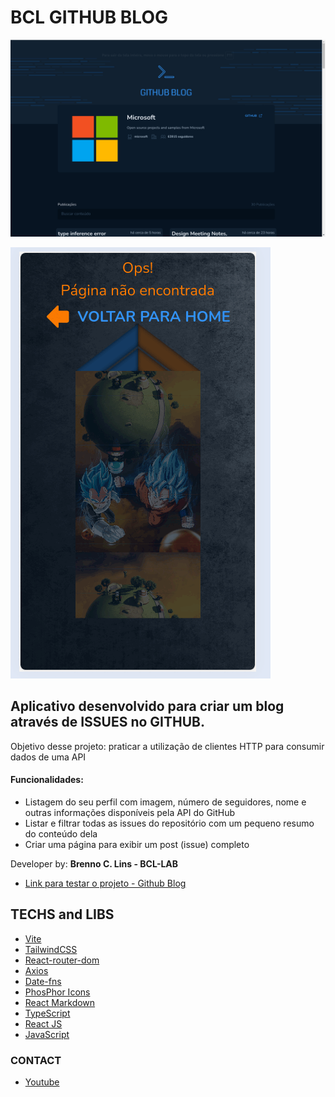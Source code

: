 # BCL GITHUB BLOG

![screen1](./public/noproject/desktop_by_Brenno.gif)

![screen2](./public/noproject/mobile_by_Brenno.gif)

## Aplicativo desenvolvido para criar um blog através de ISSUES no GITHUB.

Objetivo desse projeto: praticar a utilização de clientes HTTP para consumir dados de uma API

#### Funcionalidades:

- Listagem do seu perfil com imagem, número de seguidores, nome e outras informações disponíveis pela API do GitHub
- Listar e filtrar todas as issues do repositório com um pequeno resumo do conteúdo dela
- Criar uma página para exibir um post (issue) completo


Developer by: **Brenno C. Lins - BCL-LAB**

- [Link para testar o projeto - Github Blog](https://bcl-github-blog.netlify.app)

## TECHS and LIBS
- [Vite](https://vitejs.dev/)
- [TailwindCSS](https://tailwindcss.com/)
- [React-router-dom](https://reactrouter.com/en/main)
- [Axios](https://axios-http.com/docs/intro)
- [Date-fns](https://date-fns.org/)
- [PhosPhor Icons](https://phosphoricons.com/)
- [React Markdown](https://github.com/remarkjs/react-markdown)
- [TypeScript](https://www.typescriptlang.org)
- [React JS](https://pt-br.react.dev/)
- [JavaScript](https://developer.mozilla.org/pt-BR/docs/web/javascript/guide/introduction)
<!-- - [react-hook-form](https://react-hook-form.com/) -->
<!-- - [@hookform/resovers](https://github.com/react-hook-form/resolvers) -->
<!-- - [zod](https://zod.dev/) -->

### CONTACT

- [Youtube](https://www.youtube.com/@bcllab)